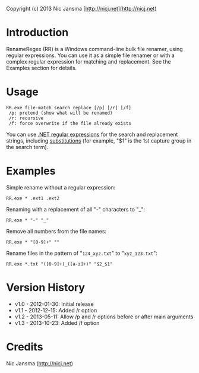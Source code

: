 ﻿Copyright (c) 2013 Nic Jansma
[http://nicj.net](http://nicj.net)

# Introduction

RenameRegex (RR) is a Windows command-line bulk file renamer, using regular expressions.  You can use it as a simple
file renamer or with a complex regular expression for matching and replacement.  See the Examples section for details.

# Usage

    RR.exe file-match search replace [/p] [/r] [/f]
     /p: pretend (show what will be renamed)
     /r: recursive
     /f: force overwrite if the file already exists

You can use [.NET regular expressions](http://msdn.microsoft.com/en-us/library/hs600312.aspx) for the search and 
replacement strings, including [substitutions](http://msdn.microsoft.com/en-us/library/ewy2t5e0.aspx) (for example, 
"$1" is the 1st capture group in the search term).
     
# Examples

Simple rename without a regular expression:

    RR.exe * .ext1 .ext2

Renaming with a replacement of all "-" characters to "_":

    RR.exe * "-" "_"

Remove all numbers from the file names:

    RR.exe * "[0-9]+" ""

Rename files in the pattern of "````124_xyz.txt````" to "````xyz_123.txt````":

    RR.exe *.txt "([0-9]+)_([a-z]+)" "$2_$1"

# Version History

* v1.0 - 2012-01-30: Initial release
* v1.1 - 2012-12-15: Added /r option
* v1.2 - 2013-05-11: Allow /p and /r options before or after main arguments
* v1.3 - 2013-10-23: Added /f option

# Credits

Nic Jansma (http://nicj.net)